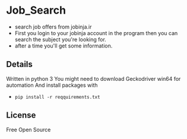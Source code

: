 # Job_Search
- search job offers from jobinja.ir
- First you login to your jobinja account in the program then you can search the subject you're looking for.
- after a time you'll get some information.

## Details
Written in python 3
You might need to download Geckodriver win64 for automation
And install packages with 
- `pip install -r reqquirements.txt`

## License
Free Open Source
